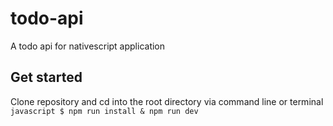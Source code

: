 # todo-api
A todo api for nativescript application

## Get started
Clone repository and cd into the root directory via command line or terminal 
	```javascript
  		$ npm run install & npm run dev
	```